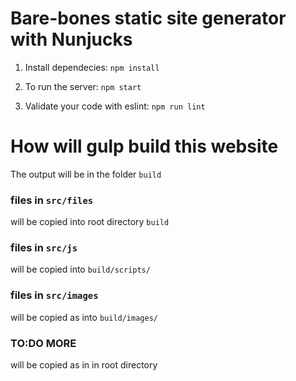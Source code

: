 # Bare-bones static site generator with Nunjucks

1. Install dependecies:
 `npm install`

2. To run the server:
`npm start`

3. Validate your code with eslint:
`npm run lint`

# How will gulp build this website
The output will be in the folder `build`

### files in `src/files`
will be copied into root directory `build`

### files in `src/js`
will be copied into `build/scripts/`

### files in `src/images`
will be copied as into `build/images/`

### TO:DO MORE
will be copied as in in root directory
